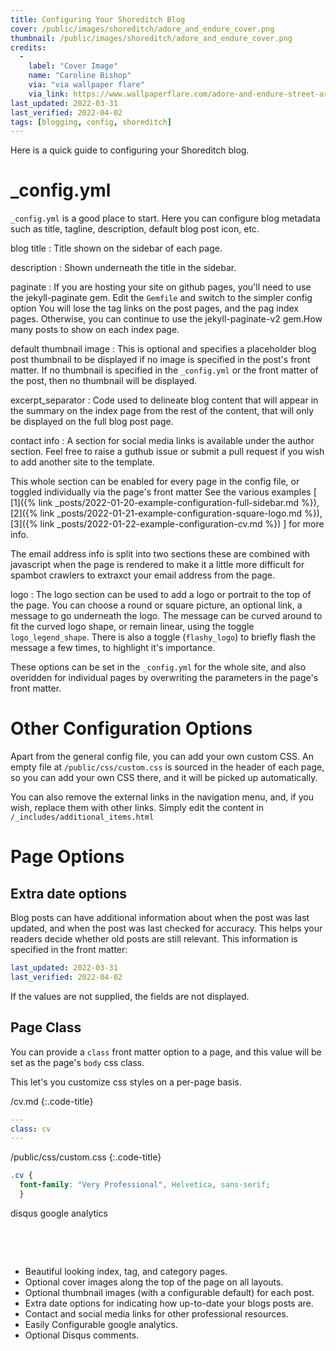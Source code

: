 ```yaml
---
title: Configuring Your Shoreditch Blog
cover: /public/images/shoreditch/adore_and_endure_cover.png
thumbnail: /public/images/shoreditch/adore_and_endure_cover.png
credits:
  -
    label: "Cover Image"
    name: "Caroline Bishop"
    via: "via wallpaper flare"
    via_link: https://www.wallpaperflare.com/adore-and-endure-street-art-captured-in-shoreditch-east-london-wallpaper-woypo
last_updated: 2022-03-31
last_verified: 2022-04-02
tags: [blogging, config, shoreditch]
---
```


Here is a quick guide to configuring your Shoreditch blog. <!--more-->

# _config.yml

```_config.yml``` is a good place to start. Here you can configure blog
metadata such as title, tagline, description, default blog post icon, etc.

blog title
: Title shown on the sidebar of each page.

description
: Shown underneath the title in the sidebar.

paginate
: If you are hosting your site on github pages, you'll need to use the
jekyll-paginate gem. Edit the `Gemfile` and switch to the simpler config
option You will lose the tag links on the post pages, and the pag index pages.
Otherwise, you can continue to use the jekyll-paginate-v2 gem.How many posts to
show on each index page.

default thumbnail image
: This is optional and specifies a placeholder blog post thumbnail to be
displayed if no image is specified in the post's front matter.
If no thumbnail is specified in the `_config.yml` or the front matter of the
post, then no thumbnail will be displayed.

excerpt_separator
: Code used to delineate blog content that will appear in the summary on the
index page from the rest of the content, that will only be displayed on the
full blog post page.

contact info
: A section for social media links is available under the author section. Feel
free to raise a guthub issue or submit a pull request if you wish to add another
site to the template.

  This whole section can be enabled for every page in the
config file, or toggled individually via the page's front matter See the various
examples [
[1]({% link _posts/2022-01-20-example-configuration-full-sidebar.md %}),
[2]({% link _posts/2022-01-21-example-configuration-square-logo.md %}),
[3]({% link _posts/2022-01-22-example-configuration-cv.md %})
] for more info.

  The email address info is split into two sections these are combined with
javascript when the page is rendered to make it a little more difficult for
spambot crawlers to extraxct your email address from the page.

logo
: The logo section can be used to add a logo or portrait to the top of the page.
You can choose a round or square picture, an optional link, a message to go
underneath the logo. The message can be curved around to fit the curved logo
shape, or remain linear, using the toggle ```logo_legend_shape```. There is
also a toggle (```flashy_logo```) to briefly flash the message a few times, to
highlight it's importance.

  These options can be set in the ```_config.yml``` for the whole site, and also
overidden for individual pages by overwriting the parameters in the page's
front matter.

# Other Configuration Options

Apart from the general config file, you can add your own custom CSS. An empty
file at ```/public/css/custom.css``` is sourced in the header of each page, so
you can add your own CSS there, and it will be picked up automatically.

You can also remove the external links in the navigation menu, and, if you
wish, replace them with other links. Simply edit the content in
```/_includes/additional_items.html```

# Page Options

## Extra date options

Blog posts can have additional information about when the post was last updated,
and when the post was last checked for accuracy. This helps your readers decide
whether old posts are still relevant.
This information is specified in the front matter:
~~~ yaml
last_updated: 2022-03-31
last_verified: 2022-04-02
~~~
If the values are not supplied, the fields are not displayed.

## Page Class

You can provide a ```class``` front matter option to a page, and this value will
be set as the page's ```body``` css class.

This let's you customize css styles on a per-page basis.

/cv.md
{:.code-title}
~~~ yaml
---
class: cv
---
~~~


/public/css/custom.css
{:.code-title}
~~~ css
.cv {
  font-family: "Very Professional", Helvetica, sans-serif;
  }
~~~


disqus
google analytics

&nbsp;

&nbsp;


* Beautiful looking index, tag, and category pages.
* Optional cover images along the top of the page on all layouts.
* Optional thumbnail images (with a configurable default) for each post.
* Extra date options for indicating how up-to-date your blogs posts are.
* Contact and social media links for other professional resources.
* Easily Configurable google analytics.
* Optional Disqus comments.


